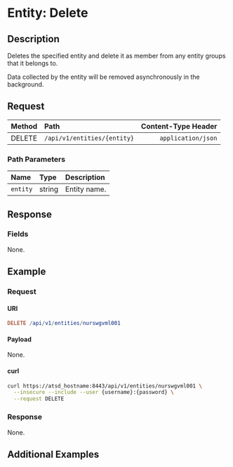 # Entity: Delete

## Description

Deletes the specified entity and delete it as member from any entity groups that it belongs to.

Data collected by the entity will be removed asynchronously in the background.

## Request

| **Method** | **Path** | **Content-Type Header**|
|:---|:---|---:|
| DELETE | `/api/v1/entities/{entity}` | `application/json` |

### Path Parameters

|**Name**|**Type**|**Description**|
|:---|:---|:---|
| `entity` |string|Entity name.|

## Response

### Fields

None.

## Example

### Request

#### URI

```elm
DELETE /api/v1/entities/nurswgvml001
```

#### Payload

None.

#### curl

```bash
curl https://atsd_hostname:8443/api/v1/entities/nurswgvml001 \
  --insecure --include --user {username}:{password} \
  --request DELETE
```

### Response

None.

## Additional Examples